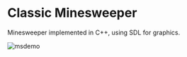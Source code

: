 #  Classic Minesweeper

Minesweeper implemented in C++, using SDL for graphics.

![msdemo](https://user-images.githubusercontent.com/88731772/163872764-2c2a0005-2b29-4cda-8b62-9352a0754725.png)

